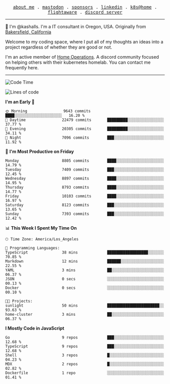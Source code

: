 <p align="center">
  <samp>
    <a href="https://jordanjones.org/">about me</a> .
    <a rel="me" href="https://mastodon.social/@kashall">mastodon</a> .
    <a href="https://github.com/sponsors/kashalls">sponsors</a> .
    <a href="https://linkedin.com/in/jordpjones">linkedin</a> .
    <a href="https://github.com/kashalls/home-cluster">k8s@home</a> .
    <a href="https://flightaware.com/adsb/stats/user/kashalls">flightaware</a> .
    <a href="https://discord.gg/V2WrCfqba9">discord server</a>
  </samp>
</p>

----------------------------------------------------------------

:wave: I'm @kashalls. I'm a IT consultant in Oregon, USA. Originally from [Bakersfield, California](https://maps.app.goo.gl/QQMtywTWghpXB6Tu6)

Welcome to my coding space, where I put all of my thoughts an ideas into a project regardless of whether they are good or not.

I'm an active member of [Home Operations](https://discord.gg/home-operations). A discord community focused on helping others with their kubernetes homelab. You can contact me frequently here.

----------------------------------------------------------------
<!--START_SECTION:waka-->
![Code Time](http://img.shields.io/badge/Code%20Time-2%2C262%20hrs%206%20mins-blue)

![Lines of code](https://img.shields.io/badge/From%20Hello%20World%20I%27ve%20Written-10.3%20million%20lines%20of%20code-blue)

**I'm an Early 🐤** 

```text
🌞 Morning                9643 commits        ████░░░░░░░░░░░░░░░░░░░░░   16.20 % 
🌆 Daytime                22479 commits       █████████░░░░░░░░░░░░░░░░   37.77 % 
🌃 Evening                20305 commits       █████████░░░░░░░░░░░░░░░░   34.11 % 
🌙 Night                  7096 commits        ███░░░░░░░░░░░░░░░░░░░░░░   11.92 % 
```
📅 **I'm Most Productive on Friday** 

```text
Monday                   8805 commits        ████░░░░░░░░░░░░░░░░░░░░░   14.79 % 
Tuesday                  7409 commits        ███░░░░░░░░░░░░░░░░░░░░░░   12.45 % 
Wednesday                8897 commits        ████░░░░░░░░░░░░░░░░░░░░░   14.95 % 
Thursday                 8793 commits        ████░░░░░░░░░░░░░░░░░░░░░   14.77 % 
Friday                   10103 commits       ████░░░░░░░░░░░░░░░░░░░░░   16.97 % 
Saturday                 8123 commits        ███░░░░░░░░░░░░░░░░░░░░░░   13.65 % 
Sunday                   7393 commits        ███░░░░░░░░░░░░░░░░░░░░░░   12.42 % 
```


📊 **This Week I Spent My Time On** 

```text
🕑︎ Time Zone: America/Los_Angeles

💬 Programming Languages: 
TypeScript               38 mins             ██████████████████░░░░░░░   70.85 % 
Markdown                 12 mins             ██████░░░░░░░░░░░░░░░░░░░   22.55 % 
YAML                     3 mins              ██░░░░░░░░░░░░░░░░░░░░░░░   06.37 % 
JSON                     0 secs              ░░░░░░░░░░░░░░░░░░░░░░░░░   00.13 % 
Docker                   0 secs              ░░░░░░░░░░░░░░░░░░░░░░░░░   00.10 % 

🐱‍💻 Projects: 
sunlight                 50 mins             ███████████████████████░░   93.63 % 
home-cluster             3 mins              ██░░░░░░░░░░░░░░░░░░░░░░░   06.37 % 
```

**I Mostly Code in JavaScript** 

```text
Go                       9 repos             ███░░░░░░░░░░░░░░░░░░░░░░   12.68 % 
TypeScript               9 repos             ███░░░░░░░░░░░░░░░░░░░░░░   12.68 % 
Shell                    3 repos             █░░░░░░░░░░░░░░░░░░░░░░░░   04.23 % 
MDX                      2 repos             █░░░░░░░░░░░░░░░░░░░░░░░░   02.82 % 
Dockerfile               1 repo              ░░░░░░░░░░░░░░░░░░░░░░░░░   01.41 % 
```




<!--END_SECTION:waka-->